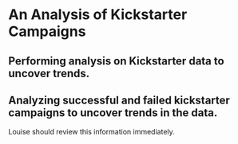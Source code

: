 # An Analysis of Kickstarter Campaigns
Performing analysis on Kickstarter data to uncover trends. 
---
Analyzing successful and failed kickstarter campaigns to uncover trends in the data. 
---
Louise should review this information immediately.

